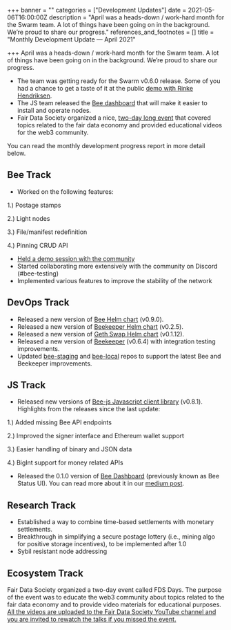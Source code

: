 +++
banner = ""
categories = ["Development Updates"]
date = 2021-05-06T16:00:00Z
description = "April was a heads-down / work-hard month for the Swarm team. A lot of things have been going on in the background. We’re proud to share our progress."
references_and_footnotes = []
title = "Monthly Development Update — April 2021"

+++
April was a heads-down / work-hard month for the Swarm team. A lot of things have been going on in the background. We’re proud to share our progress.

* The team was getting ready for the Swarm v0.6.0 release. Some of you had a chance to get a taste of it at the public [demo with Rinke Hendriksen](https://www.youtube.com/watch?v=8GVJeWKgoLk).
* The JS team released the [Bee dashboard](https://medium.com/ethereum-swarm/bee-dashboard-f3dcb4172b52) that will make it easier to install and operate nodes.
* Fair Data Society organized a nice, [two-day long event](https://www.youtube.com/watch?v=3-6Y-ybYu4g&list=PLM3tjfrjbdAlj--5jVvW9GohxdCjavHKi) that covered topics related to the fair data economy and provided educational videos for the web3 community.

You can read the monthly development progress report in more detail below.

## **Bee Track**

* Worked on the following features:

1\.) Postage stamps

2\.) Light nodes

3\.) File/manifest redefinition

4\.) Pinning CRUD API

* [Held a demo session with the community](https://www.youtube.com/watch?v=8GVJeWKgoLk)
* Started collaborating more extensively with the community on Discord (#bee-testing)
* Implemented various features to improve the stability of the network

## **DevOps Track**

* Released a new version of [Bee Helm chart](https://github.com/ethersphere/helm/tree/master/charts/bee) (v0.9.0).
* Released a new version of [Beekeeper Helm chart](https://github.com/ethersphere/helm/tree/master/charts/beekeeper) (v0.2.5).
* Released a new version of [Geth Swap Helm chart](https://github.com/ethersphere/helm/tree/master/charts/geth-swap) (v0.1.12).
* Released a new version of [Beekeeper](https://github.com/ethersphere/beekeeper) (v0.6.4) with integration testing improvements.
* Updated [bee-staging](https://github.com/ethersphere/bee-staging) and [bee-local](https://github.com/ethersphere/bee-local) repos to support the latest Bee and Beekeeper improvements.

## **JS Track**

* Released new versions of [Bee-js Javascript client library](https://github.com/ethersphere/bee-js) (v0.8.1). Highlights from the releases since the last update:

1\.) Added missing Bee API endpoints

2\.) Improved the signer interface and Ethereum wallet support

3\.) Easier handling of binary and JSON data

4\.) BigInt support for money related APIs

* Released the 0.1.0 version of [Bee Dashboard](https://github.com/ethersphere/bee-dashboard) (previously known as Bee Status UI). You can read more about it in our [medium post](https://medium.com/ethereum-swarm/bee-dashboard-f3dcb4172b52).

## **Research Track**

* Established a way to combine time-based settlements with monetary settlements.
* Breakthrough in simplifying a secure postage lottery (i.e., mining algo for positive storage incentives), to be implemented after 1.0
* Sybil resistant node addressing

## **Ecosystem Track**

Fair Data Society organized a two-day event called FDS Days. The purpose of the event was to educate the web3 community about topics related to the fair data economy and to provide video materials for educational purposes. [All the videos are uploaded to the Fair Data Society YouTube channel and you are invited to rewatch the talks if you missed the event.](https://www.youtube.com/watch?v=3-6Y-ybYu4g&list=PLM3tjfrjbdAlj--5jVvW9GohxdCjavHKi)